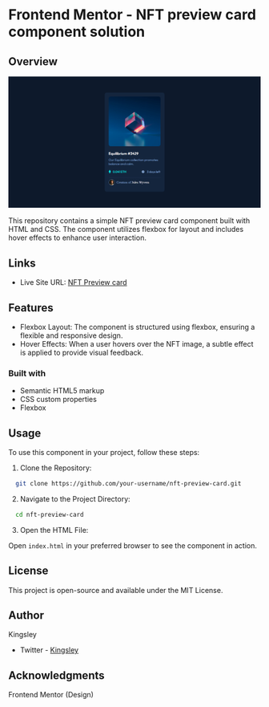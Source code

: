 # Frontend Mentor - NFT preview card component solution


## Overview

![](./images/screenshot.PNG)

This repository contains a simple NFT preview card component built with HTML and CSS. 
The component utilizes flexbox for layout and includes hover effects to enhance user interaction.


## Links
- Live Site URL: [NFT Preview card](https://your-live-site-url.com)

## Features

- Flexbox Layout: The component is structured using flexbox, ensuring a flexible 
  and responsive design.
- Hover Effects: When a user hovers over the NFT image, a subtle effect is applied 
  to provide visual feedback.



### Built with

- Semantic HTML5 markup
- CSS custom properties
- Flexbox

## Usage

To use this component in your project, follow these steps:

1. Clone the Repository:

```bash
  git clone https://github.com/your-username/nft-preview-card.git
```

2. Navigate to the Project Directory:

```bash
  cd nft-preview-card
```

3. Open the HTML File:

Open `index.html` in your preferred browser to see the component in action.

## License

This project is open-source and available under the MIT License.


## Author
Kingsley
- Twitter - [Kingsley](https://x.com/_kingsl3y)


## Acknowledgments

Frontend Mentor (Design)

